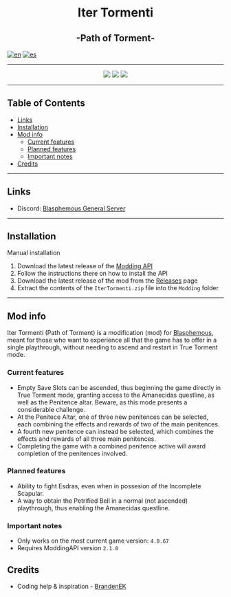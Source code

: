 <p align="center">  
  <h1 align="center">Iter Tormenti</h1><!-- <img src="logo.png"> -->
  <h2 align="center">-Path of Torment-</h2>

[![en](https://img.shields.io/badge/lang-en-red.svg)](https://github.com/NeonPixels/blasphemous.iter-tormenti/blob/main/README.md)
[![es](https://img.shields.io/badge/lang-es-yellow.svg)](https://github.com/NeonPixels/blasphemous.iter-tormenti/blob/main/README.es.md)

</p>

---

<p align="center">
  <img src="https://img.shields.io/github/v/release/NeonPixels/blasphemous.iter-tormenti">
  <img src="https://img.shields.io/github/last-commit/NeonPixels/blasphemous.iter-tormenti?color=important">
  <img src="https://img.shields.io/github/downloads/NeonPixels/blasphemous.iter-tormenti/total?color=success">
</p>

---

## Table of Contents

- [Links](https://github.com/NeonPixels/blasphemous.iter-tormenti#links)
- [Installation](https://github.com/NeonPixels/blasphemous.iter-tormenti#installation)<!-- - [Available commands](https://github.com/NeonPixels/blasphemous.iter-tormenti#available-commands) -->
- [Mod info](https://github.com/NeonPixels/blasphemous.iter-tormenti#mod-info)
  - [Current features](https://github.com/NeonPixels/blasphemous.iter-tormenti#current-features)
  - [Planned features](https://github.com/NeonPixels/blasphemous.iter-tormenti#planned-features)
  - [Important notes](https://github.com/NeonPixels/blasphemous.iter-tormenti#important-notes)
- [Credits](https://github.com/NeonPixels/blasphemous.iter-tormenti#credits)

---

## Links

- Discord: [Blasphemous General Server](https://discord.gg/Blasphemous)

<!-- [![how-to](https://img.shields.io/badge/how--to-use-blue.svg)](https://github.com/NeonPixels/blasphemous.iter-tormenti/blob/master/HOW-TO.md) -->
---

## Installation

Manual installation
1. Download the latest release of the [Modding API](https://github.com/BrandenEK/Blasphemous-Modding-API/releases)
2. Follow the instructions there on how to install the API
3. Download the latest release of the mod from the [Releases](https://github.com/NeonPixels/blasphemous.iter-tormenti/releases) page
4. Extract the contents of the `IterTormenti.zip` file into the `Modding` folder

---

<!--
## Available commands
- Press the `backslash` key to open the debug console
- Type the desired command followed by the parameters all separated by a single space

| Command | Parameters | Description |
| ------- | ----------- | ------- |
| `itertormenti help` | none | List all available commands |

---
-->
## Mod info

Iter Tormenti (Path of Torment) is a modification (mod) for [Blasphemous](https://thegamekitchen.com/blasphemous/), meant for those who want to experience all that the game has to offer in a single playthrough, without needing to ascend and restart in True Torment mode.

### Current features

- Empty Save Slots can be ascended, thus beginning the game directly in True Torment mode, granting access to the Amanecidas questline, as well as the Penitence altar. Beware, as this mode presents a considerable challenge.
- At the Penitece Altar, one of three new penitences can be selected, each combining the effects and rewards of two of the main penitences.
- A fourth new penitence can instead be selected, which combines the effects and rewards of all three main penitences.
- Completing the game with a combined penitence active will award completion of the penitences involved.

### Planned features

- Ability to fight Esdras, even when in possesion of the Incomplete Scapular.
- A way to obtain the Petrified Bell in a normal (not ascended) playthrough, thus enabling the Amanecidas questline.

### Important notes

- Only works on the most current game version: `4.0.67`
- Requires ModdingAPI version `2.1.0`

## Credits

- Coding help & inspiration - [BrandenEK](https://github.com/BrandenEK)
